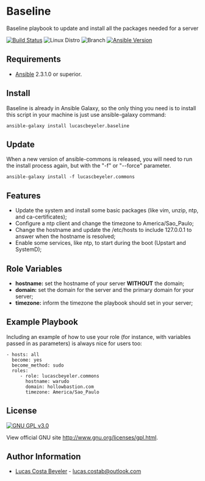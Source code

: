 Baseline
=========

Baseline playbook to update and install all the packages needed for a server

[![Build Status](https://travis-ci.org/lucascbeyeler/ansible-commons.svg?branch=master)](https://travis-ci.org/lucascbeyeler/ansible-commons)
![Linux Distro](https://img.shields.io/badge/platform-CentOS%20%7C%20Red%20Hat%20%7C%20Ubuntu-blue.svg)
![Branch](https://img.shields.io/badge/Branch-Master-green.svg)
[![Ansible Version](https://img.shields.io/badge/Ansible-2.3.1.0-green.svg)](https://www.ansible.com/)


Requirements
------------

* [Ansible](https://github.com/ansible/ansible) 2.3.1.0 or superior.


Install
--------------
Baseline is already in Ansible Galaxy, so the only thing you need is to install this script in your machine is just use ansible-galaxy command:

```
ansible-galaxy install lucascbeyeler.baseline
```

Update
--------------
When a new version of ansible-commons is released, you will need to run the install process again, but with the "-f" or "--force" parameter.

```
ansible-galaxy install -f lucascbeyeler.commons
```

Features
--------------

* Update the system and install some basic packages (like vim, unzip, ntp, and ca-certificates);
* Configure a ntp client and change the timezone to America/Sao_Paulo;
* Change the hostname and update the /etc/hosts to include 127.0.0.1 to answer when the hostname is resolved;
* Enable some services, like ntp, to start during the boot (Upstart and SystemD);


Role Variables
--------------

* **hostname:** set the hostname of your server **WITHOUT** the domain;
* **domain:** set the domain for the server and the primary domain for your server;
* **timezone:** inform the timezone the playbook should set in your server;

Example Playbook
----------------

Including an example of how to use your role (for instance, with variables passed in as parameters) is always nice for users too:

```
- hosts: all
  become: yes
  become_method: sudo
  roles:
     - role: lucascbeyeler.commons
       hostname: warudo
       domain: hollowbastion.com
       timezone: America/Sao_Paulo
```

License
-------

[![GNU GPL v3.0](http://www.gnu.org/graphics/gplv3-127x51.png)](http://www.gnu.org/licenses/gpl.html)

View official GNU site <http://www.gnu.org/licenses/gpl.html>.

Author Information
------------------

* [Lucas Costa Beyeler](https://github.com/lucascbeyeler) - lucas.costab@outlook.com
